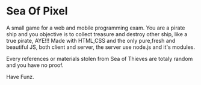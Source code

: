 # Sea Of Pixel

A small game for a web and mobile programming exam.
You are a pirate ship and you objective is to collect treasure and destroy other ship, like a true pirate, AYE!!!
Made with HTML,CSS and the only pure,fresh and beautiful JS, both client and server, the server use node.js and it's modules.

Every references or materials stolen from Sea of Thieves are totaly random and you have no proof.

Have Funz.
